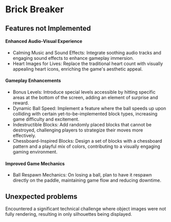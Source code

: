 # Brick Breaker

## Features not Implemented
#### Enhanced Audio-Visual Experience
- Calming Music and Sound Effects: Integrate soothing audio tracks and engaging sound effects to enhance gameplay immersion.
- Heart Images for Lives: Replace the traditional heart count with visually appealing heart icons, enriching the game's aesthetic appeal.
#### Gameplay Enhancements
- Bonus Levels: Introduce special levels accessible by hitting specific areas at the bottom of the screen, adding an element of surprise and reward.
- Dynamic Ball Speed: Implement a feature where the ball speeds up upon colliding with certain yet-to-be-implemented block types, increasing game difficulty and excitement.
- Indestructible Blocks: Add randomly placed blocks that cannot be destroyed, challenging players to strategize their moves more effectively.
- Chessboard-Inspired Blocks: Design a set of blocks with a chessboard pattern and a playful mix of colors, contributing to a visually engaging gaming environment.
#### Improved Game Mechanics
- Ball Respawn Mechanics: On losing a ball, plan to have it respawn directly on the paddle, maintaining game flow and reducing downtime.

## Unexpected problems
Encountered a significant technical challenge where object images were not fully rendering, resulting in only silhouettes being displayed. 
